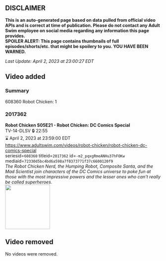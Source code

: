 ## DISCLAIMER
**This is an auto-generated page based on data pulled from official video APIs and is correct at time of publication. Please do not contact any Adult Swim employee on social media regarding any information this page provides.**  
**SPOILER ALERT: This page contains thumbnails of full episodes/shorts/etc. that might be spoilery to you. YOU HAVE BEEN WARNED.**  

_Last Update: April 2, 2023 at 23:00:27 EDT_
## Video added
### Summary
608360 Robot Chicken: 1  
### 2017362
**Robot Chicken S05E21 - Robot Chicken: DC Comics Special**  
TV-14-DLSV 🔒 22:55  
⌛ April 2, 2023 at 23:59:00 EDT  
https://www.adultswim.com/videos/robot-chicken/robot-chicken-dc-comics-special  
seriesid=`608360` titleid=`2017362` id=`-m2_pqxgRmeANHu37hFOKw` mediaid=`72330d5bc4bd6a598a7f0373771f37c6600120f9`  
_The Robot Chicken Nerd, the Humping Robot, Composite Santa, and the Mad Scientist join characters of the DC Comics universe to poke fun at those with the most impressive powers and the lesser ones who can't really be called superheroes._  
<a href="https://media.cdn.adultswim.com/uploads/20200406/thumbnails/2_20461137100-robotchicken_dcspecial_dup-20120907.jpg"><img src="https://media.cdn.adultswim.com/uploads/20200406/thumbnails/2_20461137100-robotchicken_dcspecial_dup-20120907.jpg" height="144px" /></a>
## Video removed
No videos were removed.  
